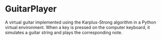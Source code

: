 # GuitarPlayer
A virtual guitar implemented using the Karplus-Strong algorithm in a Python virtual environment. When a key is pressed on the computer keyboard, it simulates a guitar string and plays the corresponding note.
